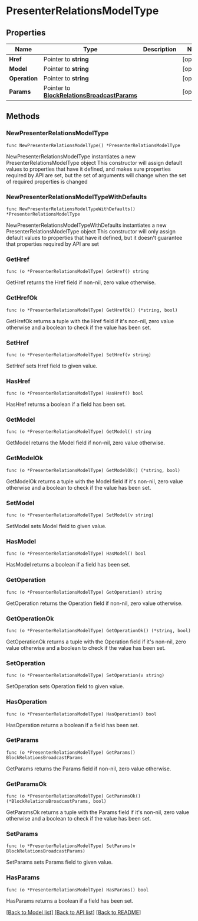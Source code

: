 # PresenterRelationsModelType

## Properties

Name | Type | Description | Notes
------------ | ------------- | ------------- | -------------
**Href** | Pointer to **string** |  | [optional] 
**Model** | Pointer to **string** |  | [optional] 
**Operation** | Pointer to **string** |  | [optional] 
**Params** | Pointer to [**BlockRelationsBroadcastParams**](BlockRelationsBroadcastParams.md) |  | [optional] 

## Methods

### NewPresenterRelationsModelType

`func NewPresenterRelationsModelType() *PresenterRelationsModelType`

NewPresenterRelationsModelType instantiates a new PresenterRelationsModelType object
This constructor will assign default values to properties that have it defined,
and makes sure properties required by API are set, but the set of arguments
will change when the set of required properties is changed

### NewPresenterRelationsModelTypeWithDefaults

`func NewPresenterRelationsModelTypeWithDefaults() *PresenterRelationsModelType`

NewPresenterRelationsModelTypeWithDefaults instantiates a new PresenterRelationsModelType object
This constructor will only assign default values to properties that have it defined,
but it doesn't guarantee that properties required by API are set

### GetHref

`func (o *PresenterRelationsModelType) GetHref() string`

GetHref returns the Href field if non-nil, zero value otherwise.

### GetHrefOk

`func (o *PresenterRelationsModelType) GetHrefOk() (*string, bool)`

GetHrefOk returns a tuple with the Href field if it's non-nil, zero value otherwise
and a boolean to check if the value has been set.

### SetHref

`func (o *PresenterRelationsModelType) SetHref(v string)`

SetHref sets Href field to given value.

### HasHref

`func (o *PresenterRelationsModelType) HasHref() bool`

HasHref returns a boolean if a field has been set.

### GetModel

`func (o *PresenterRelationsModelType) GetModel() string`

GetModel returns the Model field if non-nil, zero value otherwise.

### GetModelOk

`func (o *PresenterRelationsModelType) GetModelOk() (*string, bool)`

GetModelOk returns a tuple with the Model field if it's non-nil, zero value otherwise
and a boolean to check if the value has been set.

### SetModel

`func (o *PresenterRelationsModelType) SetModel(v string)`

SetModel sets Model field to given value.

### HasModel

`func (o *PresenterRelationsModelType) HasModel() bool`

HasModel returns a boolean if a field has been set.

### GetOperation

`func (o *PresenterRelationsModelType) GetOperation() string`

GetOperation returns the Operation field if non-nil, zero value otherwise.

### GetOperationOk

`func (o *PresenterRelationsModelType) GetOperationOk() (*string, bool)`

GetOperationOk returns a tuple with the Operation field if it's non-nil, zero value otherwise
and a boolean to check if the value has been set.

### SetOperation

`func (o *PresenterRelationsModelType) SetOperation(v string)`

SetOperation sets Operation field to given value.

### HasOperation

`func (o *PresenterRelationsModelType) HasOperation() bool`

HasOperation returns a boolean if a field has been set.

### GetParams

`func (o *PresenterRelationsModelType) GetParams() BlockRelationsBroadcastParams`

GetParams returns the Params field if non-nil, zero value otherwise.

### GetParamsOk

`func (o *PresenterRelationsModelType) GetParamsOk() (*BlockRelationsBroadcastParams, bool)`

GetParamsOk returns a tuple with the Params field if it's non-nil, zero value otherwise
and a boolean to check if the value has been set.

### SetParams

`func (o *PresenterRelationsModelType) SetParams(v BlockRelationsBroadcastParams)`

SetParams sets Params field to given value.

### HasParams

`func (o *PresenterRelationsModelType) HasParams() bool`

HasParams returns a boolean if a field has been set.


[[Back to Model list]](../README.md#documentation-for-models) [[Back to API list]](../README.md#documentation-for-api-endpoints) [[Back to README]](../README.md)


